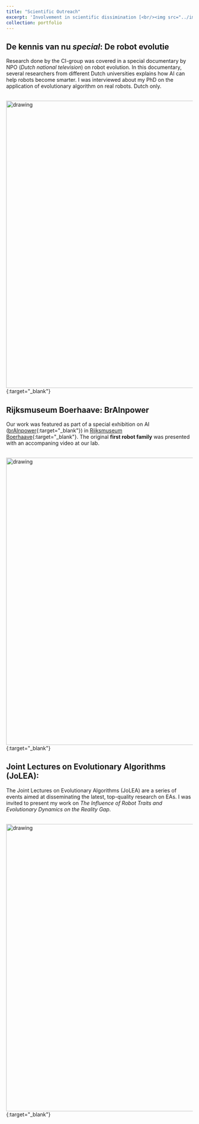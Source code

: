 ```yaml
---
title: "Scientific Outreach"
excerpt: 'Involvement in scientific dissimination [<br/><img src="../images/kennis.png" alt="drawing" width="500"/>](https://fudavd.github.io/portfolio/A_SO/)'
collection: portfolio
---
```


De kennis van nu _special_: De robot evolutie 
-
Research done by the CI-group was covered in a special documentary by NPO (_Dutch national television_) on robot evolution. 
In this documentary, several researchers from different Dutch universities explains how AI can help robots become smarter. 
I was interviewed about my PhD on the application of evolutionary algorithm on real robots. Dutch only. 

[<br/><img src="../../images/kennis.png" alt="drawing" width="775"/>](https://npo.nl/start/serie/de-kennis-van-nu/seizoen-1/de-robot-evolutie/afspelen){:target="_blank"}



Rijksmuseum Boerhaave: BrAInpower
-
Our work was featured as part of a special exhibition on AI ([brAInpower](https://rijksmuseumboerhaave.nl/english/whats-on/Temporary-exhibitions/){:target="_blank"}) in [Rijksmuseum Boerhaave](https://rijksmuseumboerhaave.nl/english/){:target="_blank"}.
The original **first robot family** was presented with an accompaning video at our lab.

[<br/><img src="../../images/Boerhaave.png" alt="drawing" width="775"/>](https://vimeo.com/742442764/233b007f53){:target="_blank"}

Joint Lectures on Evolutionary Algorithms (JoLEA):
-
The Joint Lectures on Evolutionary Algorithms (JoLEA) are a series of events aimed at disseminating the latest, top-quality research on EAs.
I was invited to present my work on _The Influence of Robot Traits and Evolutionary Dynamics on the Reality Gap_.

[<br/><img src="../../images/jolea.png" alt="drawing" width="775"/>](https://event.cwi.nl/jolea/blog/third-lecture.html){:target="_blank"}